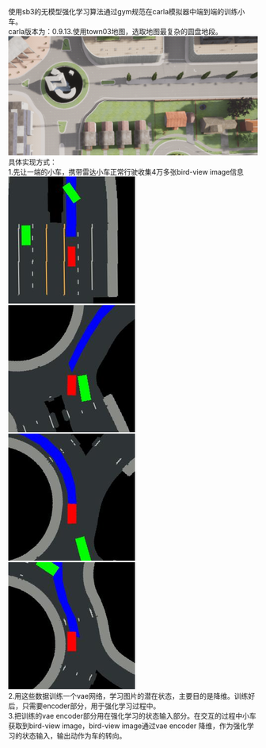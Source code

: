 使用sb3的无模型强化学习算法通过gym规范在carla模拟器中端到端的训练小车。<br>
carla版本为：0.9.13.使用town03地图，选取地图最复杂的圆盘地段。
  ![img_1.png](img_1.png) <br>
具体实现方式：<br>
 1.先让一端的小车，携带雷达小车正常行驶收集4万多张bird-view image信息<br>
![img_2.png](img_2.png)![img_3.png](img_3.png)![img_4.png](img_4.png)![img_5.png](img_5.png)<br>
2.用这些数据训练一个vae网络，学习图片的潜在状态，主要目的是降维。训练好后，只需要encoder部分，用于强化学习过程中。<br>
3.把训练的vae encoder部分用在强化学习的状态输入部分。在交互的过程中小车获取到bird-view image，bird-view image通过vae encoder
降维，作为强化学习的状态输入，输出动作为车的转向。